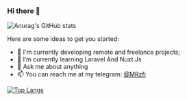 ### Hi there 👋


![Anurag's GitHub stats](https://github-readme-stats.vercel.app/api?username=mrzf833&include_all_commits=true&count_private=true)


Here are some ideas to get you started:

- 🔭 I'm currently developing remote and freelance projects;
- 🌱 I’m currently learning Laravel And Nuxt Js
- 💬 Ask me about anything
- 📫 You can reach me at my telegram: <a href="https://t.me/MRzfi">@MRzfi</a>


[![Top Langs](https://github-readme-stats.vercel.app/api/top-langs/?username=mrzf833)](https://github.com/anuraghazra/github-readme-stats)
